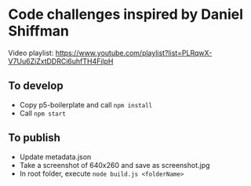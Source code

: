# Code challenges inspired by Daniel Shiffman

Video playlist: https://www.youtube.com/playlist?list=PLRqwX-V7Uu6ZiZxtDDRCi6uhfTH4FilpH

## To develop
- Copy p5-boilerplate and call `npm install`
- Call `npm start`

## To publish
- Update metadata.json
- Take a screenshot of 640x260 and save as screenshot.jpg
- In root folder, execute `node build.js <folderName>`
